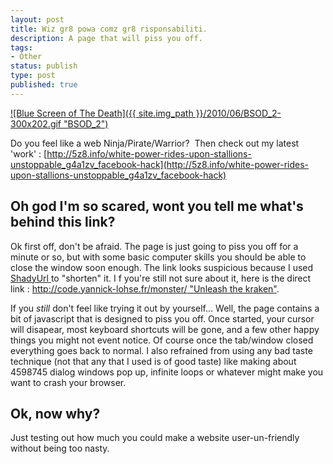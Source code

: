```yaml
---
layout: post
title: Wiz gr8 powa comz gr8 risponsabiliti.
description: A page that will piss you off.
tags:
- Other
status: publish
type: post
published: true
---
```

[![Blue Screen of The Death]({{ site.img_path }}/2010/06/BSOD_2-300x202.gif "BSOD_2")](http://yannick-lohse.fr/2010/06/ninja/)

Do you feel like a web Ninja/Pirate/Warrior?  Then check out my latest 'work' : [http://5z8.info/white-power-rides-upon-stallions-unstoppable_g4a1zv_facebook-hack](http://5z8.info/white-power-rides-upon-stallions-unstoppable_g4a1zv_facebook-hack)

## Oh god I'm so scared, wont you tell me what's behind this link?

Ok first off, don't be afraid. The page is just going to piss you off for a minute or so, but with some basic computer skills you should be able to close the window soon enough. The link looks suspicious because I used [ShadyUrl ](http://www.shadyurl.com/) to "shorten" it. I f you're still not sure about it, here is the direct link : [http://code.yannick-lohse.fr/monster/ "Unleash the kraken"](http://code.yannick-lohse.fr/monster/).

If you *still* don't feel like trying it out by yourself… Well, the page contains a bit of javascript that is designed to piss you off. Once started, your cursor will disapear, most keyboard shortcuts will be gone, and a few other happy things you might not event notice. Of course once the tab/window closed everything goes back to normal. I also refrained from using any bad taste technique (not that any that I used is of good taste) like making about 4598745 dialog windows pop up, infinite loops or whatever might make you want to crash your browser.

## Ok, now why?
Just testing out how much you could make a website user-un-friendly without being too nasty.
